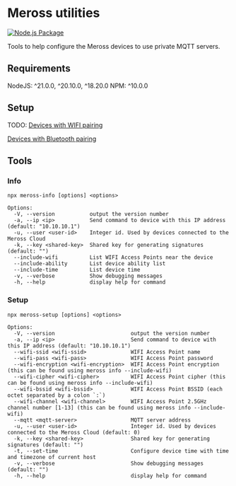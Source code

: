 # Meross utilities

[![Node.js Package](https://github.com/bytespider/Meross/actions/workflows/npm-publish.yml/badge.svg)](https://github.com/bytespider/Meross/actions/workflows/npm-publish.yml)

Tools to help configure the Meross devices to use private MQTT servers.

## Requirements

NodeJS: ^21.0.0, ^20.10.0, ^18.20.0
NPM: ^10.0.0

## Setup

TODO:
[Devices with WIFI pairing]()

[Devices with Bluetooth pairing]()

## Tools

### Info

```
npx meross-info [options] <options>

Options:
  -V, --version           output the version number
  -a, --ip <ip>           Send command to device with this IP address (default: "10.10.10.1")
  -u, --user <user-id>    Integer id. Used by devices connected to the Meross Cloud
  -k, --key <shared-key>  Shared key for generating signatures (default: "")
  --include-wifi          List WIFI Access Points near the device
  --include-ability       List device ability list
  --include-time          List device time
  -v, --verbose           Show debugging messages
  -h, --help              display help for command
```

### Setup

```
npx meross-setup [options] <options>

Options:
  -V, --version                        output the version number
  -a, --ip <ip>                        Send command to device with this IP address (default: "10.10.10.1")
  --wifi-ssid <wifi-ssid>              WIFI Access Point name
  --wifi-pass <wifi-pass>              WIFI Access Point password
  --wifi-encryption <wifi-encryption>  WIFI Access Point encryption (this can be found using meross info --include-wifi)
  --wifi-cipher <wifi-cipher>          WIFI Access Point cipher (this can be found using meross info --include-wifi)
  --wifi-bssid <wifi-bssid>            WIFI Access Point BSSID (each octet separated by a colon `:`)
  --wifi-channel <wifi-channel>        WIFI Access Point 2.5GHz channel number [1-13] (this can be found using meross info --include-wifi)
  --mqtt <mqtt-server>                 MQTT server address
  -u, --user <user-id>                 Integer id. Used by devices connected to the Meross Cloud (default: 0)
  -k, --key <shared-key>               Shared key for generating signatures (default: "")
  -t, --set-time                       Configure device time with time and timezone of current host
  -v, --verbose                        Show debugging messages (default: "")
  -h, --help                           display help for command
```
